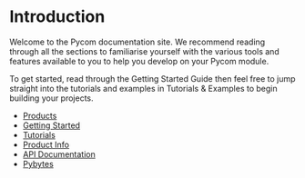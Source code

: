 # Introduction

Welcome to the Pycom documentation site. We recommend reading through all the sections to familiarise yourself with the various tools and features available to you to help you develop on your Pycom module.

To get started, read through the Getting Started Guide then feel free to jump straight into the tutorials and examples in Tutorials & Examples to begin building your projects.

* [Products](products.md)
* [Getting Started](getting-started/introduction.md)
* [Tutorials](tutorials-and-examples/introduction.md)
* [Product Info](product-info/introduction.md)
* [API Documentation](firmware-and-api-reference/introduction.md)
* [Pybytes](pybytes/introduction.md)



